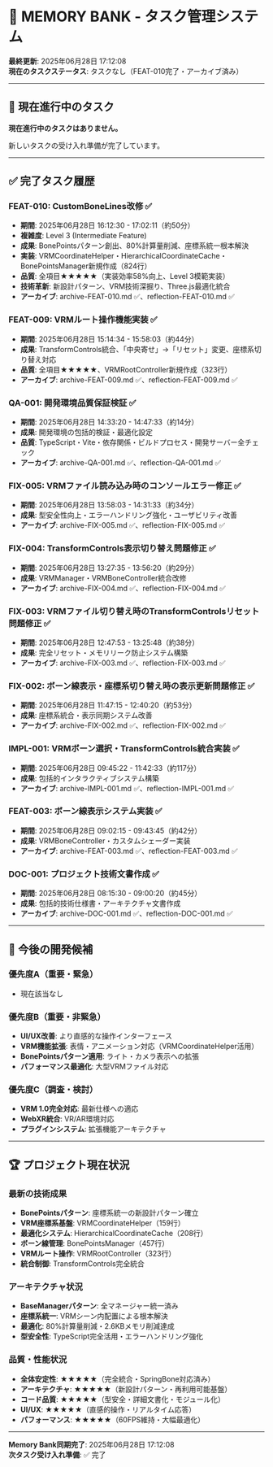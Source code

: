 # 🎯 MEMORY BANK - タスク管理システム

**最終更新**: 2025年06月28日 17:12:08  
**現在のタスクステータス**: タスクなし（FEAT-010完了・アーカイブ済み）

---

## 🚀 現在進行中のタスク

**現在進行中のタスクはありません。**

新しいタスクの受け入れ準備が完了しています。

---

## ✅ 完了タスク履歴

### FEAT-010: CustomBoneLines改修 ✅
- **期間**: 2025年06月28日 16:12:30 - 17:02:11（約50分）
- **複雑度**: Level 3 (Intermediate Feature)
- **成果**: BonePointsパターン創出、80%計算量削減、座標系統一根本解決
- **実装**: VRMCoordinateHelper・HierarchicalCoordinateCache・BonePointsManager新規作成（824行）
- **品質**: 全項目★★★★★（実装効率58%向上、Level 3模範実装）
- **技術革新**: 新設計パターン、VRM技術深掘り、Three.js最適化統合
- **アーカイブ**: archive-FEAT-010.md ✅、reflection-FEAT-010.md ✅

### FEAT-009: VRMルート操作機能実装 ✅
- **期間**: 2025年06月28日 15:14:34 - 15:58:03（約44分）
- **成果**: TransformControls統合、「中央寄せ」→「リセット」変更、座標系切り替え対応
- **品質**: 全項目★★★★★、VRMRootController新規作成（323行）
- **アーカイブ**: archive-FEAT-009.md ✅、reflection-FEAT-009.md ✅

### QA-001: 開発環境品質保証検証 ✅
- **期間**: 2025年06月28日 14:33:20 - 14:47:33（約14分）
- **成果**: 開発環境の包括的検証・最適化設定
- **品質**: TypeScript・Vite・依存関係・ビルドプロセス・開発サーバー全チェック
- **アーカイブ**: archive-QA-001.md ✅、reflection-QA-001.md ✅

### FIX-005: VRMファイル読み込み時のコンソールエラー修正 ✅
- **期間**: 2025年06月28日 13:58:03 - 14:31:33（約34分）
- **成果**: 型安全性向上・エラーハンドリング強化・ユーザビリティ改善
- **アーカイブ**: archive-FIX-005.md ✅、reflection-FIX-005.md ✅

### FIX-004: TransformControls表示切り替え問題修正 ✅
- **期間**: 2025年06月28日 13:27:35 - 13:56:20（約29分）
- **成果**: VRMManager・VRMBoneController統合改修
- **アーカイブ**: archive-FIX-004.md ✅、reflection-FIX-004.md ✅

### FIX-003: VRMファイル切り替え時のTransformControlsリセット問題修正 ✅
- **期間**: 2025年06月28日 12:47:53 - 13:25:48（約38分）
- **成果**: 完全リセット・メモリリーク防止システム構築
- **アーカイブ**: archive-FIX-003.md ✅、reflection-FIX-003.md ✅

### FIX-002: ボーン線表示・座標系切り替え時の表示更新問題修正 ✅
- **期間**: 2025年06月28日 11:47:15 - 12:40:20（約53分）
- **成果**: 座標系統合・表示同期システム改善
- **アーカイブ**: archive-FIX-002.md ✅、reflection-FIX-002.md ✅

### IMPL-001: VRMボーン選択・TransformControls統合実装 ✅
- **期間**: 2025年06月28日 09:45:22 - 11:42:33（約117分）
- **成果**: 包括的インタラクティブシステム構築
- **アーカイブ**: archive-IMPL-001.md ✅、reflection-IMPL-001.md ✅

### FEAT-003: ボーン線表示システム実装 ✅
- **期間**: 2025年06月28日 09:02:15 - 09:43:45（約42分）
- **成果**: VRMBoneController・カスタムシェーダー実装
- **アーカイブ**: archive-FEAT-003.md ✅、reflection-FEAT-003.md ✅

### DOC-001: プロジェクト技術文書作成 ✅
- **期間**: 2025年06月28日 08:15:30 - 09:00:20（約45分）
- **成果**: 包括的技術仕様書・アーキテクチャ文書作成
- **アーカイブ**: archive-DOC-001.md ✅、reflection-DOC-001.md ✅

---

## 🎯 今後の開発候補

### 優先度A（重要・緊急）
- 現在該当なし

### 優先度B（重要・非緊急）
- **UI/UX改善**: より直感的な操作インターフェース
- **VRM機能拡張**: 表情・アニメーション対応（VRMCoordinateHelper活用）
- **BonePointsパターン適用**: ライト・カメラ表示への拡張
- **パフォーマンス最適化**: 大型VRMファイル対応

### 優先度C（調査・検討）
- **VRM 1.0完全対応**: 最新仕様への適応
- **WebXR統合**: VR/AR環境対応
- **プラグインシステム**: 拡張機能アーキテクチャ

---

## 🏆 プロジェクト現在状況

### 最新の技術成果
- **BonePointsパターン**: 座標系統一の新設計パターン確立
- **VRM座標系基盤**: VRMCoordinateHelper（159行）
- **最適化システム**: HierarchicalCoordinateCache（208行）
- **ボーン線管理**: BonePointsManager（457行）
- **VRMルート操作**: VRMRootController（323行）
- **統合制御**: TransformControls完全統合

### アーキテクチャ状況
- **BaseManagerパターン**: 全マネージャー統一済み
- **座標系統一**: VRMシーン内配置による根本解決
- **最適化**: 80%計算量削減・2.6KBメモリ削減達成
- **型安全性**: TypeScript完全活用・エラーハンドリング強化

### 品質・性能状況
- **全体安定性**: ★★★★★（完全統合・SpringBone対応済み）
- **アーキテクチャ**: ★★★★★（新設計パターン・再利用可能基盤）
- **コード品質**: ★★★★★（型安全・詳細文書化・モジュール化）
- **UI/UX**: ★★★★★（直感的操作・リアルタイム応答）
- **パフォーマンス**: ★★★★★（60FPS維持・大幅最適化）

---

**Memory Bank同期完了**: 2025年06月28日 17:12:08  
**次タスク受け入れ準備**: ✅ 完了 